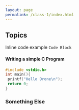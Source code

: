 ```yaml
---
layout: page
permalink: /class-1/index.html
---
```


## Topics 

Inline code example `Code Block`

#### Writing a simple C Program

```c
#include <stdio.h>
int main(){
 printf("Hello Drone\n");
 return 0;
}
```

### Something Else

